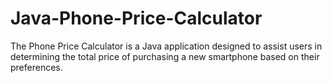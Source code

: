 # Java-Phone-Price-Calculator
The Phone Price Calculator is a Java application designed to assist users in determining the total price of purchasing a new smartphone based on their preferences.
